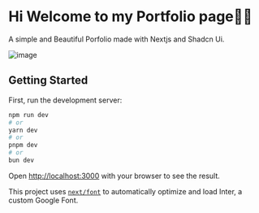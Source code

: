 # Hi Welcome to my Portfolio page✋🏿
A simple and Beautiful Porfolio made with Nextjs and Shadcn Ui.

![image](https://github.com/user-attachments/assets/31207b58-5331-430f-8e02-49d617e64aad)

## Getting Started

First, run the development server:

```bash
npm run dev
# or
yarn dev
# or
pnpm dev
# or
bun dev
```

Open [http://localhost:3000](http://localhost:3000) with your browser to see the result.

This project uses [`next/font`](https://nextjs.org/docs/basic-features/font-optimization) to automatically optimize and load Inter, a custom Google Font.


